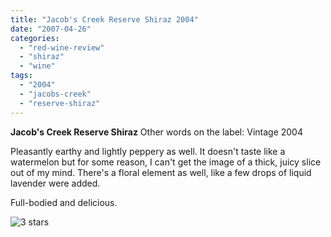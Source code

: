 ```yaml
---
title: "Jacob's Creek Reserve Shiraz 2004"
date: "2007-04-26"
categories: 
  - "red-wine-review"
  - "shiraz"
  - "wine"
tags: 
  - "2004"
  - "jacobs-creek"
  - "reserve-shiraz"
---
```


**Jacob's Creek Reserve Shiraz** Other words on the label: Vintage 2004

Pleasantly earthy and lightly peppery as well. It doesn't taste like a watermelon but for some reason, I can't get the image of a thick, juicy slice out of my mind. There's a floral element as well, like a few drops of liquid lavender were added.

Full-bodied and delicious.

![3 stars](http://www.rebeccagomezfarrell.com/wp-content/uploads/2009/02/rating_avocado1.gif "rating_avocado1")
